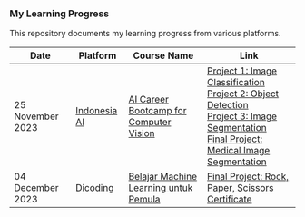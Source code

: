 ### My Learning Progress
This repository documents my learning progress from various platforms.

|Date|Platform|Course Name|Link|
|-|-|-|-|
|25 November 2023|[Indonesia AI](https://aiforindonesia.org)|[AI Career Bootcamp for Computer Vision](https://aiforindonesia.org/bootcamp-computer-vision)|[Project 1: Image Classification](https://github.com/mhihsan/gender-classification)<br>[Project 2: Object Detection](https://github.com/mhihsan/person-detection)<br>[Project 3: Image Segmentation](https://github.com/mhihsan/cityscapes-segmentation)<br>[Final Project: Medical Image Segmentation]()<br>|
|04 December 2023|[Dicoding](www.dicoding.com)|[Belajar Machine Learning untuk Pemula](https://www.dicoding.com/academies/184)|[Final Project: Rock, Paper, Scissors](https://github.com/mhihsan/Dicoding/tree/master/belajar-machine-learning-untuk-pemula/rock-paper-scissors-classification.ipynb)<br>[Certificate](https://www.dicoding.com/certificates/L4PQQMN22PO1)|
